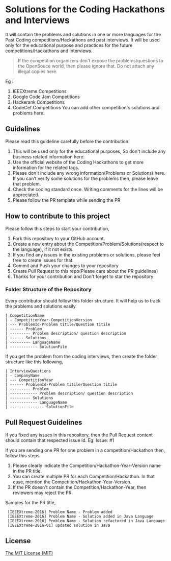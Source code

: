 # Solutions for the Coding Hackathons and Interviews

It will contain the problems and solutions in one or more languages for the Past Coding competitions/Hackathons and past interviews. It will be used only for the educational purpose and practices for the future competitions/Hackathons and interviews.

> If the competition organizers don't expose the problems/questions to the OpenSouce world, then please ignore that. Do not attach any illegal copies here. 

Eg : 
 1. IEEEXtreme Competitions
 2. Google Code Jam Competitions
 3. Hackerank Competitions
 4. CodeCef Competitions
You can add other competition's solutions and problems here.
 
 ## Guidelines

Please read this guideline carefully before the contribution. 
 1. This will be used only for the educational purposes, So don't include any business related information here.
 2. Use the official website of the Coding Hackathons to get more information for the related tags.
 2. Please don't include any wrong information(Problems or Solutions) here. If you can't verify some solutions for the problems then, please leave that problem.
 3. Check the coding standard once. Writing comments for the lines will be appreciated.
 4. Please follow the PR template while sending the PR
 
 ## How to contribute to this project

Please follow this steps to start your contribution,

 1. Fork this repository to your GitHub account.
 2. Create a new entry about the Competition/Problem/Solutions(respect to the language), if it not exists.
 3. If you find any issues in the existing problems or solutions, please feel free to create issues for that.
 3. Commit and Push your changes to your repository
 4. Create Pull Request to this repo(Please care about the PR guidelines)
 5. Thanks for your contribution and Don't forget to star the repository
 
 ### Folder Structure of the Repository
 
 Every contributor should follow this folder structure. It will help us to track the problems and solutions easily
 
 ````
 | CompetitionName
 | - CompetitionYear-CompetitionVersion
 | --- ProblemId-Problem titile/Question titile
 | ------ Problem
 | --------- Problem description/ question description
 | ------ Solutions
 | --------- LanguageName
 | ------------ SolutionFile
 ````

If you get the problem from the coding interviews, then create the folder structure like this following,

 ````
 | InterviewQuestions
 | - CompanyName
 | --- CompetitionYear
 | ------ ProblemId-Problem titile/Question titile
 | --------- Problem
 | ------------ Problem description/ question description
 | --------- Solutions
 | ------------ LanguageName
 | --------------- SolutionFile
 ````
 
## Pull Request Guidelines

If you fixed any issues in this repository, then the Pull Request content should contain that respected issue id.
Eg: Issue: #1

If you are sending one PR for one problem in a competition/Hackathon then, follow this steps
 1. Please clearly indicate the Competition/Hackathon-Year-Version name in the PR title. 
 2. You can create multiple PR for each Competition/Hackathon. In that case, mention the Competition/Hackathon-Year-Version. 
 3. If the PR doesn't contain the Competition/Hackathon-Year, then reviewers may reject the PR.

Samples for the PR title, 

````
 [IEEEXtreme-2016] Problem Name - Problem added
 [IEEEXtreme-2016] Problem Name - Solution added in Java Language
 [IEEEXtreme-2016] Problem Name - Solution refactored in Java Language 
 [IEEEXtreme-2016-01] updated solution in Java
````

## License

[The MIT License (MIT)](https://github.com/Thuva4/Algorithms_Example/blob/master/LICENSE)
